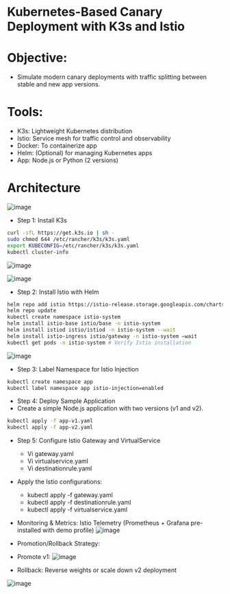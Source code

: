 #  Kubernetes-Based Canary Deployment with K3s and Istio
# Objective: 
- Simulate modern canary deployments with traffic splitting between stable and new app versions.
# Tools: 
- K3s: Lightweight Kubernetes distribution
-	Istio: Service mesh for traffic control and observability
-	Docker: To containerize app
-	Helm: (Optional) for managing Kubernetes apps
- App: Node.js or Python (2 versions)

# Architecture

![image](https://github.com/user-attachments/assets/3f5535d1-93a9-4301-9ca5-c4d58718d69f)

- Step 1: Install K3s
```sh
curl -sfL https://get.k3s.io | sh -
sudo chmod 644 /etc/rancher/k3s/k3s.yaml
export KUBECONFIG=/etc/rancher/k3s/k3s.yaml
kubectl cluster-info
```

 ![image](https://github.com/user-attachments/assets/6cee2baf-213b-4f18-9bfc-ade6f08396e1)


![image](https://github.com/user-attachments/assets/69aaf871-7a4c-46a5-8e04-1b53936cfeaa)

- Step 2: Install Istio with Helm
```sh
helm repo add istio https://istio-release.storage.googleapis.com/charts
helm repo update
kubectl create namespace istio-system
helm install istio-base istio/base -n istio-system
helm install istiod istio/istiod -n istio-system --wait	
helm install istio-ingress istio/gateway -n istio-system –wait
kubectl get pods -n istio-system # Verify Istio installation
```
![image](https://github.com/user-attachments/assets/554a84df-02cb-4fee-85c7-147aadce8f44)

- Step 3: Label Namespace for Istio Injection

```sh
kubectl create namespace app
kubectl label namespace app istio-injection=enabled
```

- Step 4: Deploy Sample Application
- Create a simple Node.js application with two versions (v1 and v2).
```sh
kubectl apply -f app-v1.yaml
kubectl apply -f app-v2.yaml
```

- Step 5: Configure Istio Gateway and VirtualService
  - Vi gateway.yaml
  - Vi virtualservice.yaml
  - Vi destinationrule.yaml

- Apply the Istio configurations:
  -  kubectl apply -f gateway.yaml
  -  kubectl apply -f destinationrule.yaml
  -  kubectl apply -f virtualservice.yaml

- Monitoring & Metrics: Istio Telemetry (Prometheus + Grafana pre-installed with demo profile)
![image](https://github.com/user-attachments/assets/a9f1c6ec-7f4d-45f0-aca0-c7b8919ce7e1)

- Promotion/Rollback Strategy:
- Promote v1:
![image](https://github.com/user-attachments/assets/f75fa4d2-f20d-44c6-b70f-28a1192a3975)

- Rollback: Reverse weights or scale down v2 deployment

![image](https://github.com/user-attachments/assets/88f07202-90d7-442f-97d7-22b3de6897a3)
